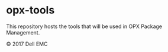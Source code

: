# opx-tools
This repository hosts the tools that will be used in OPX Package Management.

© 2017 Dell EMC
